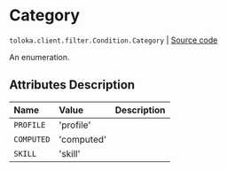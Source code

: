 # Category
`toloka.client.filter.Condition.Category` | [Source code](https://github.com/Toloka/toloka-kit/blob/v1.2.1/src/client/filter.py#L158)

An enumeration.

## Attributes Description

| Name | Value | Description |
| :------| :-----------| :----------| 
`PROFILE`|'profile'|
`COMPUTED`|'computed'|
`SKILL`|'skill'|

